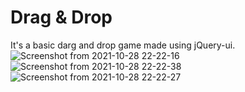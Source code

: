 # Drag & Drop
It's a basic darg and drop game made using jQuery-ui. 
![Screenshot from 2021-10-28 22-22-16](https://user-images.githubusercontent.com/80323955/139301198-6dbdede0-166b-4d6f-8263-71eda6060413.png)
![Screenshot from 2021-10-28 22-22-38](https://user-images.githubusercontent.com/80323955/139301207-2c657ae4-2729-4626-bcad-4d9ad6697df9.png)
![Screenshot from 2021-10-28 22-22-27](https://user-images.githubusercontent.com/80323955/139301228-148fa5f7-a96e-4ca0-b6be-d2cfde93b9c6.png)
